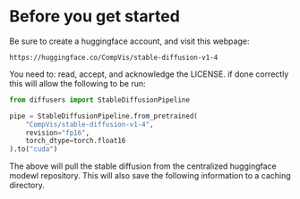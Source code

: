 # Before you get started

Be sure to create a huggingface account, and visit this webpage:

`https://huggingface.co/CompVis/stable-diffusion-v1-4`

You need to: read, accept, and acknowledge the LICENSE. if done correctly this will allow the following to be run:

```python
from diffusers import StableDiffusionPipeline

pipe = StableDiffusionPipeline.from_pretrained(
    "CompVis/stable-diffusion-v1-4",
    revision="fp16",
    torch_dtype=torch.float16
).to("cuda")
```

The above will pull the stable diffusion from the centralized huggingface modewl repository. This will also save the following information to a caching directory.
